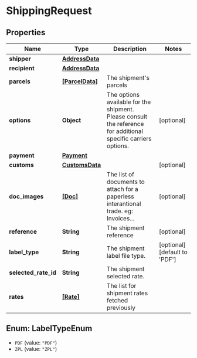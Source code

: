 # ShippingRequest

## Properties
Name | Type | Description | Notes
------------ | ------------- | ------------- | -------------
**shipper** | [**AddressData**](AddressData.md) |  | 
**recipient** | [**AddressData**](AddressData.md) |  | 
**parcels** | [**[ParcelData]**](ParcelData.md) | The shipment&#x27;s parcels | 
**options** | **Object** |  The options available for the shipment. Please consult the reference for additional specific carriers options.  | [optional] 
**payment** | [**Payment**](Payment.md) |  | 
**customs** | [**CustomsData**](CustomsData.md) |  | [optional] 
**doc_images** | [**[Doc]**](Doc.md) |  The list of documents to attach for a paperless interantional trade.  eg: Invoices...  | [optional] 
**reference** | **String** | The shipment reference | [optional] 
**label_type** | **String** | The shipment label file type. | [optional] [default to &#x27;PDF&#x27;]
**selected_rate_id** | **String** | The shipment selected rate. | 
**rates** | [**[Rate]**](Rate.md) | The list for shipment rates fetched previously | 

<a name="LabelTypeEnum"></a>
## Enum: LabelTypeEnum

* `PDF` (value: `"PDF"`)
* `ZPL` (value: `"ZPL"`)

